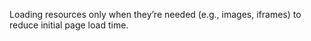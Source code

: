 Loading resources only when they’re needed (e.g., images, iframes) to reduce initial page load time.